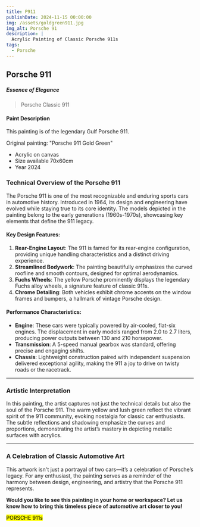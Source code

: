 ```yaml
---
title: P911
publishDate: 2024-11-15 00:00:00
img: /assets/goldgreen911.jpg
img_alt: Porsche 91
description: |
  Acrylic Painting of Classic Porsche 911s
tags:
  - Porsche
---
```


##  Porsche 911


##### *Essence of Elegance* 

> Porsche Classic 911
####  Paint Description

This painting is of the legendary Gulf Porsche 911.
    
  Original painting: "Porsche 911 Gold Green"  

* Acrylic on canvas
* Size available 70x60cm
* Year 2024 


### Technical Overview of the Porsche 911

The Porsche 911 is one of the most recognizable and enduring sports cars in automotive history. Introduced in 1964, its design and engineering have evolved while staying true to its core identity. The models depicted in the painting belong to the early generations (1960s-1970s), showcasing key elements that define the 911 legacy.

#### Key Design Features:
1. **Rear-Engine Layout**: The 911 is famed for its rear-engine configuration, providing unique handling characteristics and a distinct driving experience.
2. **Streamlined Bodywork**: The painting beautifully emphasizes the curved roofline and smooth contours, designed for optimal aerodynamics.
3. **Fuchs Wheels**: The yellow Porsche prominently displays the legendary Fuchs alloy wheels, a signature feature of classic 911s.
4. **Chrome Detailing**: Both vehicles exhibit chrome accents on the window frames and bumpers, a hallmark of vintage Porsche design.

#### Performance Characteristics:
- **Engine**: These cars were typically powered by air-cooled, flat-six engines. The displacement in early models ranged from 2.0 to 2.7 liters, producing power outputs between 130 and 210 horsepower.
- **Transmission**: A 5-speed manual gearbox was standard, offering precise and engaging shifts.
- **Chassis**: Lightweight construction paired with independent suspension delivered exceptional agility, making the 911 a joy to drive on twisty roads or the racetrack.

---

### Artistic Interpretation

In this painting, the artist captures not just the technical details but also the soul of the Porsche 911. The warm yellow and lush green reflect the vibrant spirit of the 911 community, evoking nostalgia for classic car enthusiasts. The subtle reflections and shadowing emphasize the curves and proportions, demonstrating the artist’s mastery in depicting metallic surfaces with acrylics.

---

### A Celebration of Classic Automotive Art

This artwork isn't just a portrayal of two cars—it’s a celebration of Porsche’s legacy. For any enthusiast, the painting serves as a reminder of the harmony between design, engineering, and artistry that the Porsche 911 represents.

**Would you like to see this painting in your home or workspace? Let us know how to bring this timeless piece of automotive art closer to you!**

<mark>PORSCHE 911s</mark>

